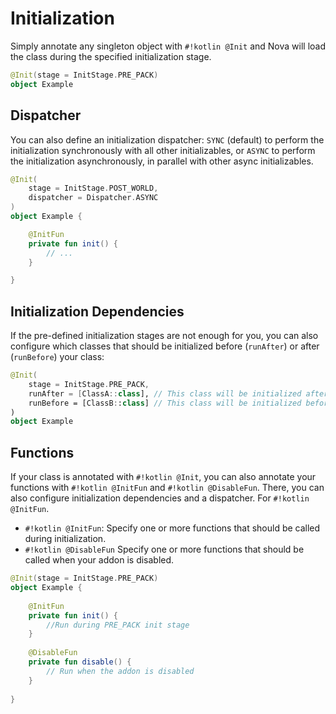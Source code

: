 # Initialization

Simply annotate any singleton object with `#!kotlin @Init` and Nova will load the class during
the specified initialization stage.

```kotlin title="Example initializable class"
@Init(stage = InitStage.PRE_PACK)
object Example
```

## Dispatcher

You can also define an initialization dispatcher: `SYNC` (default) to perform the initialization synchronously with all 
other initializables, or `ASYNC` to perform the initialization asynchronously, in parallel with other async initializables.

```kotlin
@Init(
    stage = InitStage.POST_WORLD,
    dispatcher = Dispatcher.ASYNC
)
object Example {

    @InitFun
    private fun init() {
        // ...  
    }

}
```

## Initialization Dependencies

If the pre-defined initialization stages are not enough for you, you can also configure which classes that should be
initialized before (`runAfter`) or after (`runBefore`) your class:

```kotlin title="Example initializable class with dependencies"
@Init(
    stage = InitStage.PRE_PACK,
    runAfter = [ClassA::class], // This class will be initialized after ClassA
    runBefore = [ClassB::class] // This class will be initialized before ClassB
)
object Example
```

## Functions

If your class is annotated with `#!kotlin @Init`, you can also annotate your functions with `#!kotlin @InitFun`
and `#!kotlin @DisableFun`. There, you can also configure initialization dependencies and a dispatcher.
For `#!kotlin @InitFun`.

* `#!kotlin @InitFun`: Specify one or more functions that should be called during initialization.
* `#!kotlin @DisableFun` Specify one or more functions that should be called when your addon is disabled.

```kotlin title="Example initializable class with functions"
@Init(stage = InitStage.PRE_PACK)
object Example {
    
    @InitFun
    private fun init() {
        //Run during PRE_PACK init stage
    }
  
    @DisableFun
    private fun disable() {
        // Run when the addon is disabled
    }
    
}
```